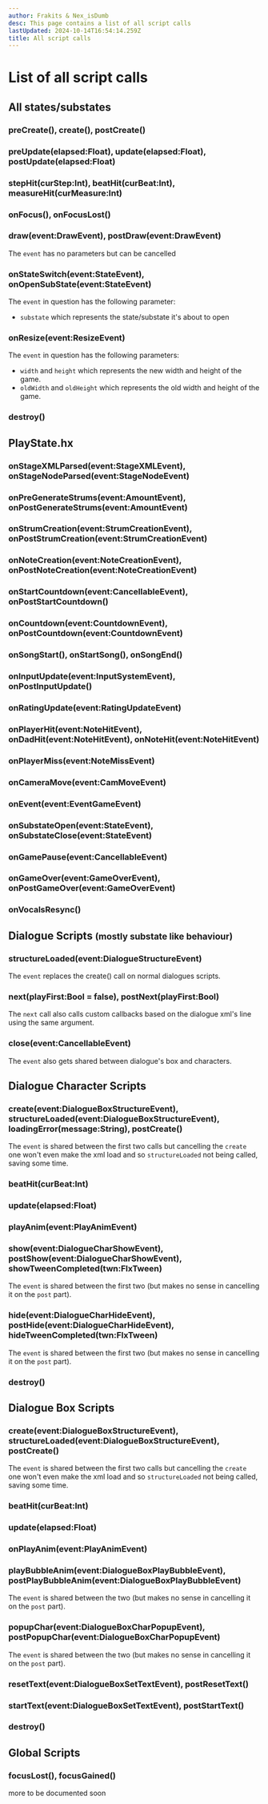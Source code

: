 ```yaml
---
author: Frakits & Nex_isDumb
desc: This page contains a list of all script calls
lastUpdated: 2024-10-14T16:54:14.259Z
title: All script calls
---
```

# List of all script calls

## <h2 id="all-states-substates">All states/substates</h2>

### <syntax lang="haxe">preCreate()</syntax>, <syntax lang="haxe">create()</syntax>, <syntax lang="haxe">postCreate()</syntax>

### <syntax lang="haxe">preUpdate(elapsed:Float)</syntax>, <syntax lang="haxe">update(elapsed:Float)</syntax>, <syntax lang="haxe">postUpdate(elapsed:Float)</syntax>

### <syntax lang="haxe">stepHit(curStep:Int)</syntax>, <syntax lang="haxe">beatHit(curBeat:Int)</syntax>, <syntax lang="haxe">measureHit(curMeasure:Int)</syntax>

### <syntax lang="haxe">onFocus()</syntax>, <syntax lang="haxe">onFocusLost()</syntax>

### <syntax lang="haxe">draw(event:DrawEvent)</syntax>, <syntax lang="haxe">postDraw(event:DrawEvent)</syntax>

The ``event`` has no parameters but can be cancelled

### <syntax lang="haxe">onStateSwitch(event:StateEvent)</syntax>, <syntax lang="haxe">onOpenSubState(event:StateEvent)</syntax>

The ``event`` in question has the following parameter:
- ``substate`` which represents the state/substate it's about to open

### <syntax lang="haxe">onResize(event:ResizeEvent)</syntax>

The ``event`` in question has the following parameters:
- ``width`` and ``height`` which represents the new width and height of the game.
- ``oldWidth`` and ``oldHeight`` which represents the old width and height of the game.

### <syntax lang="haxe">destroy()</syntax>

## <h2 id="playstate-hx">PlayState.hx</h2>

### <syntax lang="haxe">onStageXMLParsed(event:StageXMLEvent)</syntax>, <syntax lang="haxe">onStageNodeParsed(event:StageNodeEvent)</syntax>

### <syntax lang="haxe">onPreGenerateStrums(event:AmountEvent)</syntax>, <syntax lang="haxe">onPostGenerateStrums(event:AmountEvent)</syntax>

### <syntax lang="haxe">onStrumCreation(event:StrumCreationEvent)</syntax>, <syntax lang="haxe">onPostStrumCreation(event:StrumCreationEvent)</syntax>

### <syntax lang="haxe">onNoteCreation(event:NoteCreationEvent)</syntax>, <syntax lang="haxe">onPostNoteCreation(event:NoteCreationEvent)</syntax>

### <syntax lang="haxe">onStartCountdown(event:CancellableEvent)</syntax>, <syntax lang="haxe">onPostStartCountdown()</syntax>

### <syntax lang="haxe">onCountdown(event:CountdownEvent)</syntax>, <syntax lang="haxe">onPostCountdown(event:CountdownEvent)</syntax>

### <syntax lang="haxe">onSongStart()</syntax>, <syntax lang="haxe">onStartSong()</syntax>, <syntax lang="haxe">onSongEnd()</syntax>

### <syntax lang="haxe">onInputUpdate(event:InputSystemEvent)</syntax>, <syntax lang="haxe">onPostInputUpdate()</syntax>

### <syntax lang="haxe">onRatingUpdate(event:RatingUpdateEvent)</syntax>

### <syntax lang="haxe">onPlayerHit(event:NoteHitEvent)</syntax>, <syntax lang="haxe">onDadHit(event:NoteHitEvent)</syntax>, <syntax lang="haxe">onNoteHit(event:NoteHitEvent)</syntax>

### <syntax lang="haxe">onPlayerMiss(event:NoteMissEvent)</syntax>

### <syntax lang="haxe">onCameraMove(event:CamMoveEvent)</syntax>

### <syntax lang="haxe">onEvent(event:EventGameEvent)</syntax>

### <syntax lang="haxe">onSubstateOpen(event:StateEvent)</syntax>, <syntax lang="haxe">onSubstateClose(event:StateEvent)</syntax>

### <syntax lang="haxe">onGamePause(event:CancellableEvent)</syntax>

### <syntax lang="haxe">onGameOver(event:GameOverEvent)</syntax>, <syntax lang="haxe">onPostGameOver(event:GameOverEvent)</syntax>

### <syntax lang="haxe">onVocalsResync()</syntax>

## <h2 id="dialogue-scripts" sidebar="Dialogue Scripts">Dialogue Scripts <small>(mostly substate like behaviour)</small></h2>

### <syntax lang="haxe">structureLoaded(event:DialogueStructureEvent)</syntax>

The ``event`` replaces the <syntax lang="haxe">create()</syntax> call on normal dialogues scripts.

### <syntax lang="haxe">next(playFirst:Bool = false)</syntax>, <syntax lang="haxe">postNext(playFirst:Bool)</syntax>

The ``next`` call also calls custom callbacks based on the dialogue xml's line using the same argument.

### <syntax lang="haxe">close(event:CancellableEvent)</syntax>

The ``event`` also gets shared between dialogue's box and characters.

## <h2 id="dialogue-character-scripts">Dialogue Character Scripts</h2>

### <syntax lang="haxe">create(event:DialogueBoxStructureEvent)</syntax>, <syntax lang="haxe">structureLoaded(event:DialogueBoxStructureEvent)</syntax>, <syntax lang="haxe">loadingError(message:String)</syntax>, <syntax lang="haxe">postCreate()</syntax>

The ``event`` is shared between the first two calls but cancelling the ``create`` one won't even make the xml load and so ``structureLoaded`` not being called, saving some time.

### <syntax lang="haxe">beatHit(curBeat:Int)</syntax>

### <syntax lang="haxe">update(elapsed:Float)</syntax>

### <syntax lang="haxe">playAnim(event:PlayAnimEvent)</syntax>

### <syntax lang="haxe">show(event:DialogueCharShowEvent)</syntax>, <syntax lang="haxe">postShow(event:DialogueCharShowEvent)</syntax>, <syntax lang="haxe">showTweenCompleted(twn:FlxTween)</syntax>

The ``event`` is shared between the first two (but makes no sense in cancelling it on the ``post`` part).

### <syntax lang="haxe">hide(event:DialogueCharHideEvent)</syntax>, <syntax lang="haxe">postHide(event:DialogueCharHideEvent)</syntax>, <syntax lang="haxe">hideTweenCompleted(twn:FlxTween)</syntax>

The ``event`` is shared between the first two (but makes no sense in cancelling it on the ``post`` part).

### <syntax lang="haxe">destroy()</syntax>

## <h2 id="dialogue-box-scripts">Dialogue Box Scripts</h2>

### <syntax lang="haxe">create(event:DialogueBoxStructureEvent)</syntax>, <syntax lang="haxe">structureLoaded(event:DialogueBoxStructureEvent)</syntax>, <syntax lang="haxe">postCreate()</syntax>

The ``event`` is shared between the first two calls but cancelling the ``create`` one won't even make the xml load and so ``structureLoaded`` not being called, saving some time.

### <syntax lang="haxe">beatHit(curBeat:Int)</syntax>

### <syntax lang="haxe">update(elapsed:Float)</syntax>

### <syntax lang="haxe">onPlayAnim(event:PlayAnimEvent)</syntax>

### <syntax lang="haxe">playBubbleAnim(event:DialogueBoxPlayBubbleEvent)</syntax>, <syntax lang="haxe">postPlayBubbleAnim(event:DialogueBoxPlayBubbleEvent)</syntax>

The ``event`` is shared between the two (but makes no sense in cancelling it on the ``post`` part).

### <syntax lang="haxe">popupChar(event:DialogueBoxCharPopupEvent)</syntax>, <syntax lang="haxe">postPopupChar(event:DialogueBoxCharPopupEvent)</syntax>

The ``event`` is shared between the two (but makes no sense in cancelling it on the ``post`` part).

### <syntax lang="haxe">resetText(event:DialogueBoxSetTextEvent)</syntax>, <syntax lang="haxe">postResetText()</syntax>

### <syntax lang="haxe">startText(event:DialogueBoxSetTextEvent)</syntax>, <syntax lang="haxe">postStartText()</syntax>

### <syntax lang="haxe">destroy()</syntax>

## <h2 id="global-scripts">Global Scripts</h2>

### <syntax lang="haxe">focusLost()</syntax>, <syntax lang="haxe">focusGained()</syntax>

more to be documented soon